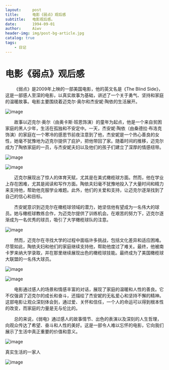 ```yaml
---
layout:     post
title:      电影《弱点》观后感
subtitle:   电影观后感。
date:       1994-09-01
author:     Aiwv
header-img: img/post-bg-article.jpg
catalog: true
tags:
    - 日记
---
```


# 电影《弱点》观后感 

&emsp;&emsp;《弱点》是2009年上映的一部美国电影，他的英文名是《The Blind Side》，这是一部感人至深的电影，以真实故事为基础，讲述了一个关于勇气、坚持和家庭的温暖故事。电影主要围绕着迈克尔·奥尔和杰安妮·陶依的生活展开。

![image](https://github.com/weakchen007/aiwv.github.io/assets/58799395/7a181ed8-b880-49ab-bc10-9a92d7b56eab)

&emsp;&emsp;故事以迈克尔·奥尔（由奥卡斯·班恩饰演）的童年为起点，他是一个来自贫困家庭的黑人少年，生活在孤独和不安定中。一天，杰安妮·陶依（由桑德拉·布洛克饰演）的家庭在一个寒冷的感恩节前夜注意到了他，杰安妮是一个热心善良的女性，她毫不犹豫地为迈克尔提供了庇护，把他带回了家。随着时间的推移，迈克尔成为了陶依家庭的一员，与杰安妮夫妇以及他们的孩子们建立了深厚的情感纽带。

![image](https://github.com/weakchen007/aiwv.github.io/assets/58799395/e7cf2c00-cafa-4c72-8c4d-962c67f50f1b)

![image](https://github.com/weakchen007/aiwv.github.io/assets/58799395/ab1fc8ff-cc1b-4787-a396-7f2a9c9f7d76)

&emsp;&emsp;迈克尔展现出了惊人的体育天赋，尤其是在美式橄榄球方面。然而，他在学业上存在困难，尤其是阅读和写作方面。陶依夫妇毫不犹豫地投入了大量时间和精力来支持他，帮助他克服学业难题。此外，他们的关爱和支持，让迈克尔逐渐找到了自己的信心和目标。

&emsp;&emsp;杰安妮意识到迈克尔在橄榄球领域的潜力，她坚信他有望成为一名伟大的球员。她与橄榄球教练合作，为迈克尔提供了训练机会。在艰苦的努力下，迈克尔逐渐成为一名优秀的球员，吸引了大学橄榄球队的注意。

![image](https://github.com/weakchen007/aiwv.github.io/assets/58799395/b2527a95-e81f-484f-bcdc-5cec8c9b1827)

&emsp;&emsp;然而，迈克尔在寻找大学的过程中面临许多挑战，包括文化差异和适应困难。尽管如此，陶依夫妇和他们的家庭继续支持他，帮助他度过了难关。最终，他被南卡罗来纳大学录取，并在那里继续展现出色的橄榄球技能。最终成为了美国橄榄球大联盟的一名伟大球员。

![image](https://github.com/weakchen007/aiwv.github.io/assets/58799395/6aa1c6c6-14e6-42a5-b53b-c3dfaf1b11e3)

![image](https://github.com/weakchen007/aiwv.github.io/assets/58799395/8d606301-abb9-4475-9abe-dcec2f9de745)

&emsp;&emsp;电影通过感人的场景和情感丰富的对话，展现了家庭的温暖和人性的善良。它不仅强调了迈克尔的成长和奋斗，还描绘了杰安妮的无私爱心和坚持不懈的精神。这部电影让观众深刻体会到，通过爱、关怀和信任，一个人的命运可以得到根本性的改变，而家庭的力量是无与伦比的。

&emsp;&emsp;总的来说，《弱电》通过感人的故事情节、出色的表演以及深刻的人生哲理，向观众传达了希望、奋斗和人性的美好。这是一部令人难以忘怀的电影，它向我们展示了生活中真正重要的价值和意义。

![image](https://github.com/weakchen007/aiwv.github.io/assets/58799395/cf9feaaa-19b7-4154-be4a-fe7e64818147)

真实生活的一家人

![image](https://github.com/weakchen007/aiwv.github.io/assets/58799395/f54a9e52-feab-4522-a6ff-4a088534d249)
